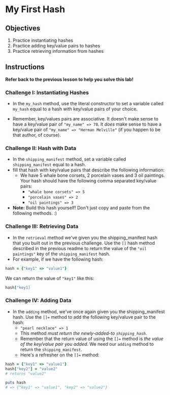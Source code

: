 # My First Hash

## Objectives

1. Practice instantiating hashes
2. Practice adding key/value pairs to hashes
3. Practice retrieving information from hashes

## Instructions 

**Refer back to the previous lesson to help you solve this lab!**

### Challenge I: Instantiating Hashes

* In the `my_hash` method, use the literal constructor to set a variable called `my_hash` equal to a hash with key/value pairs of your choice. 

* Remember, key/values pairs are associative. It doesn't make sense to have a key/value pair of `"my_name" => 78`. It *does* make sense to have a key/value pair of `"my_name" => "Herman Melville"` (if you happen to be that author, of course). 

### Challenge II: Hash with Data

* In the `shipping_manifest` method, set a variable called `shipping_manifest` equal to a hash.
* fill that hash with key/value pairs that describe the following information: 
    * We have 5 whale bone corsets, 2 porcelain vases and 3 oil paintings. Your hash should have the following comma separated key/value pairs:
      * `"whale bone corsets" => 5`
      * `"porcelain vases" => 2`
      * `"oil paintings" => 3`
* **Note:** Build this hash yourself! Don't just copy and paste from the following methods. :)

### Challenge III: Retrieving Data 

* In the `retrieval` method we've given you the shipping_manifest hash that you built out in the previous challenge. Use the `[]` hash method described in the previous readme to return the value of the `"oil paintings"` key of the `shipping_manifest` hash. 
* For example, if we have the following hash: 

```ruby
hash = {"key1" => "value1"}
```

We can return the value of `"key1"` like this: 

```ruby
hash["key1]
```
### Challenge IV: Adding Data

* In the `adding` method, we've once again given you the shipping_manifest hash. Use the `[]=` method to add the following key/valuve pair to the hash: 
  * `"pearl necklace" => 1`
  * This method *must return the newly-added-to `shipping_hash`*. 
  * Remember that the return value of using the `[]=` method is *the value of the key/value pair you added*. We need our `adding` method to return the `shipping_manifest`. 
  * Here's a refresher on the `[]=` method: 

```ruby 
hash = {"key1" => "value1"}
hash["key2"] = "value2"
# returns "value2"

puts hash
# => {"key1" => "value1", "key2" => "value2"}
```




